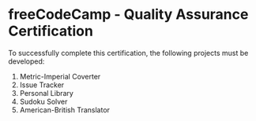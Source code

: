 # freeCodeCamp - Quality Assurance Certification

To successfully complete this certification, the following projects must be developed:
1. Metric-Imperial Coverter
2. Issue Tracker
3. Personal Library
4. Sudoku Solver
5. American-British Translator
